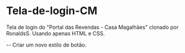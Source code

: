 # Tela-de-login-CM
Tela de login do "Portal das Revendas - Casa Magalhães" clonado por RonaldsS. Usando apenas HTML e CSS.

-- Criar um novo estilo de botão.
